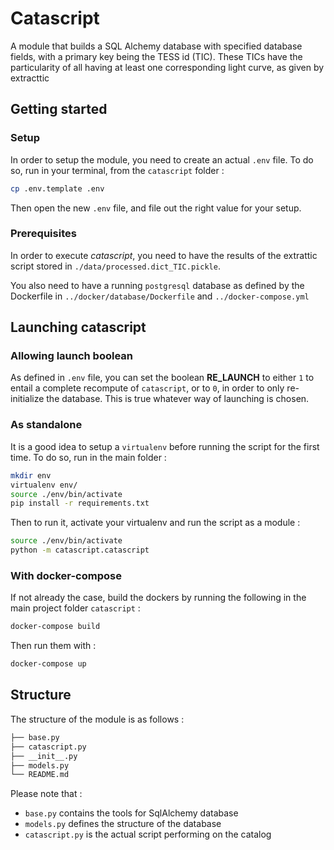 # Catascript

A module that builds a SQL Alchemy database with specified database fields, with a primary key being the TESS id (TIC). 
These TICs have the particularity of all having at least one corresponding light curve, as given by extracttic

## Getting started

### Setup
In order to setup the module, you need to create an actual `.env` file. To do so, run in your terminal, from the `catascript` folder :

```sh
cp .env.template .env
```

Then open the new `.env` file, and file out the right value for your setup.

### Prerequisites
In order to execute *catascript*, you need to have the results of the extrattic script stored in `./data/processed.dict_TIC.pickle`.

You also need to have a running `postgresql` database as defined by the Dockerfile in `../docker/database/Dockerfile` and `../docker-compose.yml`

## Launching catascript

### Allowing launch boolean

As defined in `.env` file, you can set the boolean **RE_LAUNCH** to either `1` to entail a complete recompute of `catascript`, or to `0`, in order to only re-initialize the database. This is true whatever way of launching is chosen.

### As standalone
It is a good idea to setup a `virtualenv` before running the script for the first time. To do so, run in the main folder :

```sh
mkdir env
virtualenv env/
source ./env/bin/activate
pip install -r requirements.txt
```

Then to run it, activate your virtualenv and run the script as a module : 

```sh
source ./env/bin/activate
python -m catascript.catascript
```

### With docker-compose

If not already the case, build the dockers by running the following in the main project folder `catascript` : 

```sh
docker-compose build
```

Then run them with : 

```sh
docker-compose up
```
## Structure

The structure of the module is as follows : 

```sh
├── base.py
├── catascript.py
├── __init__.py
├── models.py
└── README.md
```

Please note that :
* `base.py` contains the tools for SqlAlchemy database
* `models.py` defines the structure of the database
* `catascript.py` is the actual script performing on the catalog